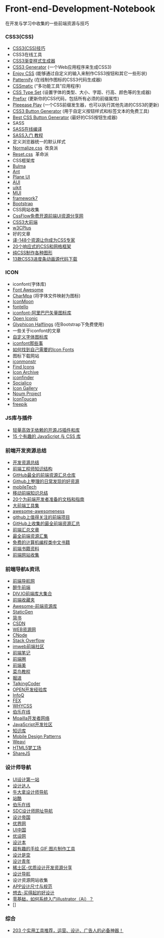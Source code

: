 # Front-end-Development-Notebook
在开发与学习中收集的一些前端资源与技巧

### CSS3(CSS)
* [CSS3(CSS)技巧](https://github.com/jianghong1992/Front-end-Development-Notebook/blob/master/CSS3-CSS/tips.md)
* CSS3在线工具  
 * [CSS3渐变样式生成器](http://www.colorzilla.com/gradient-editor/)  
 * [CSS3 Generator](http://css3generator.com/) (一个Web应用程序来生成CSS3)  
 * [Enjoy CSS](http://enjoycss.com/) (能够通过自定义的输入来制作CSS3按钮和其它一些形状)
 * [Patternify](http://www.patternify.com/) (在线制作图标的CSS3代码生成器)
 * [CSSmatic](http://www.cssmatic.com/) (“多功能工具”应用程序)
 * [CSS Type Set](http://csstypeset.com/) (设置字体的类型、大小、字距、行高、颜色等的生成器)
 * [Prefixr](http://prefixr.com/) (更新你的CSS代码，包括所有必须的前缀属性)
 * [Pleeease Play](http://pleeease.io/play/) (一个CSS前缀发生器，也可以执行其他先进的CSS3的更新)
 * [CSS3 Button Generator](http://css3buttongenerator.com/) (用于自定义按钮样式和标签文本的免费工具)
 * [Best CSS Button Generator](http://www.bestcssbuttongenerator.com/) (最好的CSS按钮生成器)  
* SASS 
 * [SASS在线编译](http://www.sassmeister.com/)
 * [SASS入门 教程](http://www.w3cplus.com/sassguide/)
* 定义浏览器统一的默认样式
 * [Normalize.css](https://necolas.github.io/normalize.css/)  改良派
 * [Reset.css](http://nec.netease.com/framework/css-reset.html)  革命派
* CSS框架库
 * [Bulma](http://bulma.io/)
 * [Ant](https://ant.design/)
 * [Plane UI](https://pandao.github.io/planeui/components/)
 * [AUI](http://www.auicss.com/)
 * [uikit](http://www.getuikit.net/index.html)
 * [MUI](http://dev.dcloud.net.cn/mui/)
 * [framework7](http://www.framework7.cn/)
 * [Bootstrap](http://www.bootcss.com/)
* CSS网站收集
 * [CssFlow免费开源前端UI资源分享网](http://www.cssflow.com/)
 * [CSS3大前端](http://www.daqianduan.com/tag/css3)
 * [w3CPlus](http://www.w3cplus.com/CSS3)
* 好的文章
 * [译-148个资源让你成为CSS专家](https://segmentfault.com/a/1190000006689923)
 * [20个响应式的CSS和网格框架](https://www.yunrui.co/26022.html)
 * [纯CSS制作各种图形](https://segmentfault.com/a/1190000002780453)
 * [13款CSS3进度条动画源代码下载](https://www.yunrui.co/26261.html)

### ICON
* iconfont(字体库)
 * [Font Awesome](http://fontawesome.io/icons/)
 * [CharMpa](http://bluejamesbond.github.io/CharacterMap/) (将字体文件映射为图标)
 * [IconMoon](https://icomoon.io/app/#/select)
 * [fontello](http://fontello.com/)
 * [iconfont-阿里巴巴矢量图标库](http://www.iconfont.cn/)
 * [Open Iconic](https://useiconic.com/open/)
 * [Glyphicon Halflings](http://glyphicons.com/) (在Bootstrap下免费使用)
* 一些关于iconfont的文章  
 * [自定义字体图标库](http://www.uisdc.com/4-icon-font-production-method)  
 * [iconfont那些事](https://segmentfault.com/a/1190000005904616)  
 * [如何找到自己需要的Icon Fonts](http://www.solagirl.net/find-icon-fonts.html)
* 图标下载网站
 * [iconmonstr](http://iconmonstr.com/)
 * [Find Icons](http://findicons.com/)
 * [Icon Archive](http://www.iconarchive.com/)
 * [iconfinder](https://www.iconfinder.com/free_icons)
 * [Socialico](http://www.fontfabric.com/social-media-icons-pack/)
 * [Icon Gallery](http://icongal.com/)
 * [Noum Project](https://thenounproject.com/)
 * [IconToucan](http://icontoucan.com/)
 * [freepik](http://www.freepik.com/)

### JS库与插件
* [轻量高效无依赖的开源JS插件和库](https://github.com/jaywcjlove/handbook/blob/master/Javascript/%E8%BD%BB%E9%87%8F%E9%AB%98%E6%95%88%E7%9A%84%E5%BC%80%E6%BA%90JavaScript%E6%8F%92%E4%BB%B6%E5%92%8C%E5%BA%93.md)
* [15 个有趣的 JavaScript 与 CSS 库](http://www.jianshu.com/p/f651fc45e586)

### 前端开发资源总结
* [开发资源总结](https://segmentfault.com/a/1190000002691861)
* [前端工程师知识结构](http://html5ify.com/fks/)
* [GitHub最全的前端资源汇总仓库](https://github.com/helloqingfeng/Awsome-Front-End-learning-resource)
* [Github上整理的日常发现的好资源](http://www.jianshu.com/p/73df789e8710)
* [mobileTech](https://github.com/jtyjty99999/mobileTech/blob/master/README.md)
* [移动前端知识总结](http://caibaojian.com/mobile-knowledge.html)
* [20个为前端开发者准备的文档和指南](http://www.codeceo.com/article/20-docs-guides-for-web-dev.html)
* [大前端工具集](https://github.com/nieweidong/fetool)
* [awesome-awesomeness](https://github.com/bayandin/awesome-awesomeness)
* [github上值得关注的前端项目](https://segmentfault.com/a/1190000002804472)
* [GitHub上收集的最全前端资源汇总](https://zhuanlan.zhihu.com/p/22216871)
* [前端汇总文章](https://zhuanlan.zhihu.com/p/22229868)
* [最全前端资源汇集](http://www.jeffjade.com/2016/03/30/104-front-end-tutorial/)
* [免费的计算机编程类中文书籍](https://github.com/justjavac/free-programming-books-zh_CN)
* [前端书籍资料](http://www.36zhen.com/t?id=3448)
* [前端网站收集](https://github.com/foru17/front-end-collect)

### 前端导航&资讯
* [前端导航网](http://jsdig.com/)
* [醉牛前端](http://f2er.club/)
* [DIV.IO前端库大集合](http://div.io/digg)
* [前端收藏夹](http://collect.w3ctrain.com/)
* [Awesome-前端资源库](https://www.awesomes.cn/)
* [StaticGen](http://www.staticgen.com/)
* [简书](http://www.jianshu.com/)
* [CSDN](http://www.csdn.net/)
* [WEB资源网](http://webres.wang/)
* [CNode](https://cnodejs.org/)
* [Stack Overflow](http://stackoverflow.com/)
* [imweb前端社区](http://imweb.io/)
* [前端笔记](http://www.w3cmark.com/mark/)
* [前端圈](http://sentsin.com/daohang/)
* [前端美](https://www.qianduanmei.com/)
* [菜鸟教程](http://www.runoob.com/)
* [掘进](https://gold.xitu.io/)
* [TalkingCoder](https://www.talkingcoder.com/)
* [OPEN开发经验库](http://www.open-open.com/lib/tag/JavaScript)
* [InfoQ](http://www.infoq.com/cn)
* [FEX](http://fex.baidu.com/)
* [WHYCSS](http://www.whycss.com/)
* [伯乐在线](http://www.jobbole.com/)
* [Moailla开发者网络](https://developer.mozilla.org/zh-CN/)
* [JavaScript开发社区](http://www.ctolib.com/javascript/)
* [知识库](http://lib.csdn.net/)
* [Mobile Design Patterns](http://pttrns.com/)
* [Weavi](https://weavi.com/10981/jdH760uccfzWL2l-LTwuIQ)
* [HTML5梦工场](http://www.html5dw.com/)
* [ShareJS](http://www.sharejs.com/)

### 设计师导航
* [UI设计第一站](http://www.ui001.com/)
* [设计达人](http://www.shejidaren.com/)
* [牛大拿设计师导航](https://www.niudana.com/)
* [站酷](http://www.zcool.com.cn/)
* [伯乐在线](http://hao.jobbole.com/?catid=803&from=singlemessage&isappinstalled=0#rd)
* [SDC设计师网址导航](http://hao.uisdc.com/)
* [设计帝国](http://www.warting.com/)
* [优界网](http://97ui.com/)
* [UI中国](http://www.iconfans.org/)
* [优设网](http://www.uisdc.com/)
* [设计本](http://www.shejiben.com/)
* [超有趣的手绘 GIF 图片制作工具](http://flipanim.com/)
* [设计是空](http://www.4kong.com/)
* [设计青年](http://www.design521.com/)
* [稀土区-优质设计开发资源分享](https://xituqu.com/)
* [设计导航](http://hao.shejidaren.com/)
* 设计资源网站收集
 * [APP设计尺寸与规范](http://www.ui001.com/chicun/)
 * [想去-买得起的好设计](http://www.xiangqu.com/)
 * [零基础，如何系统入门illustrator（Ai）？](http://mp.weixin.qq.com/s?__biz=MzAxMTI2MDc0MQ==&mid=2652092758&idx=1&sn=775cfedb70527c44db7689091f344537&scene=21#wechat_redirect)
 * []
 
### 综合
* [203 个实用工具推荐，运营、设计、广告人的必备神器！](http://www.digitaling.com/articles/30356.html)
 
 
 

